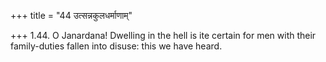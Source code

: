 +++
title = "44 उत्सन्नकुलधर्माणाम्"

+++
1.44. O Janardana! Dwelling in the hell is ite certain for men with
their family-duties fallen into disuse: this we have heard.
